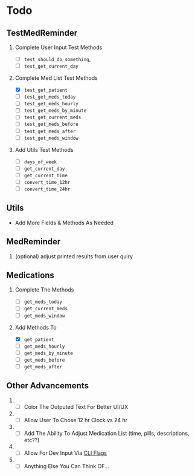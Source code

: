 # Todo

## TestMedReminder
  1. Complete User Input Test Methods

      - [ ] `test_should_do_something`,
      - [ ] `test_get_current_day`

  2. Complete Med List Test Methods

      - [X] `test_get_patient`
      - [ ] `test_get_meds_today`
      - [ ] `test_get_meds_hourly`
      - [ ] `test_get_meds_by_minute`
      - [ ] `test_get_current_meds`
      - [ ] `test_get_meds_before`
      - [ ] `test_get_meds_after`
      - [ ] `test_get_meds_window`

  3. Add Utils Test Methods
      - [ ] `days_of_week`
      - [ ] `get_current_day`
      - [ ] `get_current_time`
      - [ ] `convert_time_12hr`
      - [ ] `convert_time_24hr`

## Utils
  - Add More Fields & Methods As Needed

## MedReminder
  1. (optional) adjust printed results from user quiry

## Medications
  1. Complete The Methods

     - [ ] `get_meds_today`
     - [ ] `get_current_meds`
     - [ ] `get_meds_window`

  2. Add Methods To

     - [X] `get_patient`
     - [ ] `get_meds_hourly`
     - [ ] `get_meds_by_minute`
     - [ ] `get_meds_before`
     - [ ] `get_meds_after`

## Other Advancements
  1. - [ ] Color The Outputed Text For Better UI/UX
  2. - [ ] Allow User To Chose 12 hr Clock vs 24 hr
  3. - [ ] Add The Ability To Adjust Medication List (time, pills, descriptions, etc??)
  4. - [ ] Allow For Dev Input Via [CLI Flags](https://docs.python.org/3/using/cmdline.html)
  5. - [ ] Anything Else You Can Think OF...
